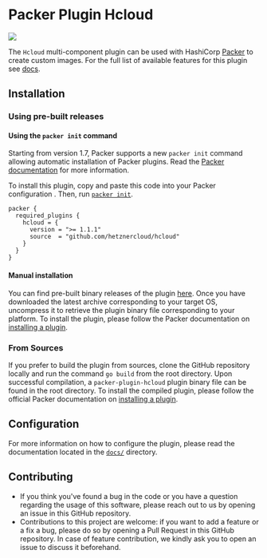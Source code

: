 # Packer Plugin Hcloud

[![](https://codecov.io/github/hetznercloud/packer-plugin-hcloud/graph/badge.svg?token=3NECH20DRY)](https://codecov.io/github/hetznercloud/packer-plugin-hcloud/tree/main)

The `Hcloud` multi-component plugin can be used with HashiCorp [Packer](https://www.packer.io)
to create custom images. For the full list of available features for this plugin see [docs](docs).

## Installation

### Using pre-built releases

#### Using the `packer init` command

Starting from version 1.7, Packer supports a new `packer init` command allowing
automatic installation of Packer plugins. Read the
[Packer documentation](https://www.packer.io/docs/commands/init) for more information.

To install this plugin, copy and paste this code into your Packer configuration .
Then, run [`packer init`](https://www.packer.io/docs/commands/init).

```hcl
packer {
  required_plugins {
    hcloud = {
      version = ">= 1.1.1"
      source  = "github.com/hetznercloud/hcloud"
    }
  }
}
```

#### Manual installation

You can find pre-built binary releases of the plugin [here](https://github.com/hetznercloud/packer-plugin-hcloud/releases).
Once you have downloaded the latest archive corresponding to your target OS,
uncompress it to retrieve the plugin binary file corresponding to your platform.
To install the plugin, please follow the Packer documentation on
[installing a plugin](https://www.packer.io/docs/extending/plugins/#installing-plugins).

### From Sources

If you prefer to build the plugin from sources, clone the GitHub repository
locally and run the command `go build` from the root
directory. Upon successful compilation, a `packer-plugin-hcloud` plugin
binary file can be found in the root directory.
To install the compiled plugin, please follow the official Packer documentation
on [installing a plugin](https://www.packer.io/docs/extending/plugins/#installing-plugins).

## Configuration

For more information on how to configure the plugin, please read the
documentation located in the [`docs/`](docs) directory.

## Contributing

- If you think you've found a bug in the code or you have a question regarding
  the usage of this software, please reach out to us by opening an issue in
  this GitHub repository.
- Contributions to this project are welcome: if you want to add a feature or a
  fix a bug, please do so by opening a Pull Request in this GitHub repository.
  In case of feature contribution, we kindly ask you to open an issue to
  discuss it beforehand.
